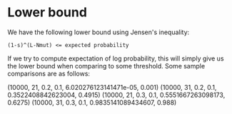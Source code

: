 # Lower bound

We have the following lower bound using Jensen's inequality:

`(1-s)^(L-Nmut) <= expected probability`

If we try to compute expectation of log probability, this will simply give us the lower bound when comparing to some threshold. Some sample comparisons are as follows:

(10000, 21, 0.2, 0.1, 6.020276123141471e-05,  0.001)
(10000, 31, 0.2, 0.1, 0.3522408842623004,     0.4915)
(10000, 21, 0.3, 0.1, 0.5551667263098173,     0.6275)
(10000, 31, 0.3, 0.1, 0.9835141089434607,     0.988)
